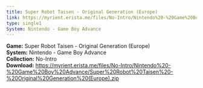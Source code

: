 ```yaml
---
title: Super Robot Taisen - Original Generation (Europe)
link: https://myrient.erista.me/files/No-Intro/Nintendo%20-%20Game%20Boy%20Advance/Super%20Robot%20Taisen%20-%20Original%20Generation%20(Europe).zip
type: single1
System: Nintendo - Game Boy Advance
---
```

<b>Game:</b> Super Robot Taisen - Original Generation (Europe)<br>
<b>System:</b> Nintendo - Game Boy Advance<br>
<b>Collection:</b> No-Intro<br>
<b>Download:</b> https://myrient.erista.me/files/No-Intro/Nintendo%20-%20Game%20Boy%20Advance/Super%20Robot%20Taisen%20-%20Original%20Generation%20(Europe).zip